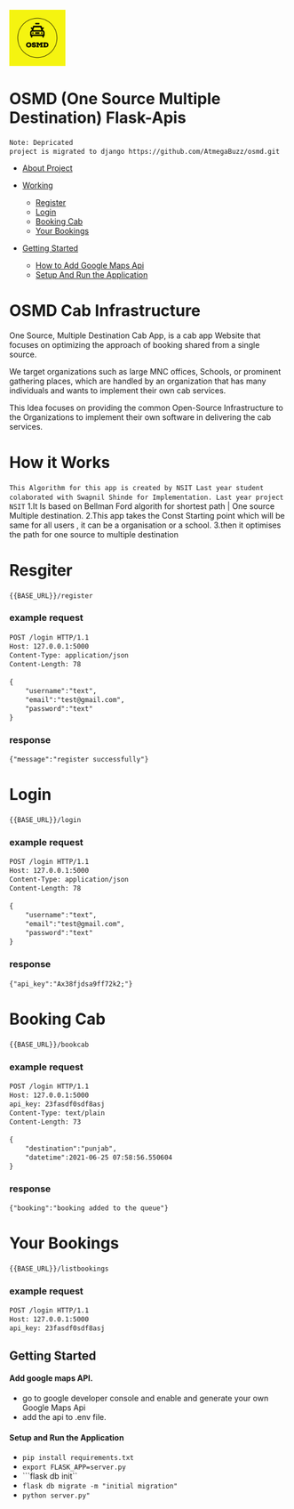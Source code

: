 <p><img src="https://raw.githubusercontent.com/AtmegaBuzz/osmd/main/screenshots/logo.jpeg" alt="logo" width="20%" /></p>

# OSMD (One Source Multiple Destination) Flask-Apis
```
Note: Depricated
project is migrated to django https://github.com/AtmegaBuzz/osmd.git
```

- [About Project](#About-Project)

- [Working](#Working)
  - [Register](#Register)
  - [Login](#Login)
  - [Booking Cab](#Booking-Cab)
  - [Your Bookings](#Your-Bookings)

- [Getting Started](#Getting-Started)
  - [How to Add Google Maps Api](#oogle-api)
  - [Setup And Run the Application](#run)




<a id="About-Project"></a>

# OSMD Cab Infrastructure

One Source, Multiple Destination Cab App, is a cab app Website that focuses on optimizing the approach of booking shared from a single source.

We target organizations such as large MNC offices, Schools, or prominent gathering places, which are handled by an organization that has many individuals and wants to implement their own cab services.

This Idea focuses on providing the common Open-Source Infrastructure to the Organizations to implement their own software in delivering the cab services. 

<a id="Working"></a>

# How it Works
```This Algorithm for this app is created by NSIT Last year student colaborated with Swapnil Shinde for Implementation. Last year project NSIT```
1.It Is based on Bellman Ford algorith for shortest path | One source Multiple destination.
2.This app takes the Const Starting point which will be same for all users , it can be a organisation or a school.
3.then it optimises the path for one source to multiple destination

<a id="Register"></a>

# Resgiter 
```{{BASE_URL}}/register```

### example request
```
POST /login HTTP/1.1
Host: 127.0.0.1:5000
Content-Type: application/json
Content-Length: 78

{
    "username":"text",
    "email":"test@gmail.com",
    "password":"text"
}
```
### response 

```
{"message":"register successfully"}
```
<a id="Login"></a>

# Login
```{{BASE_URL}}/login```

### example request
```
POST /login HTTP/1.1
Host: 127.0.0.1:5000
Content-Type: application/json
Content-Length: 78

{
    "username":"text",
    "email":"test@gmail.com",
    "password":"text"
}
```
### response 

```
{"api_key":"Ax38fjdsa9ff72k2;"}
```





<a id="Booking-Cab"></a>

# Booking Cab
```{{BASE_URL}}/bookcab```


### example request
```
POST /login HTTP/1.1
Host: 127.0.0.1:5000
api_key: 23fasdf0sdf8asj
Content-Type: text/plain
Content-Length: 73

{
    "destination":"punjab",
    "datetime":2021-06-25 07:58:56.550604
}
```
### response 

```
{"booking":"booking added to the queue"}
```


<a id="Your-Bookings"></a>

# Your Bookings 
```{{BASE_URL}}/listbookings```

### example request
```
POST /login HTTP/1.1
Host: 127.0.0.1:5000
api_key: 23fasdf0sdf8asj
```

<a id="Getting-Started"></a>

## Getting Started

<a id="google-api"></a>

#### Add google maps API.

 - go to google developer console and enable and generate your own Google Maps Api
 - add the api to .env file. 


#### Setup and Run the Application
 - ```pip install requirements.txt``` 
 - ```export FLASK_APP=server.py```
 - ```flask db init``
 - ```flask db migrate -m "initial migration"```
 - ```python server.py"```

